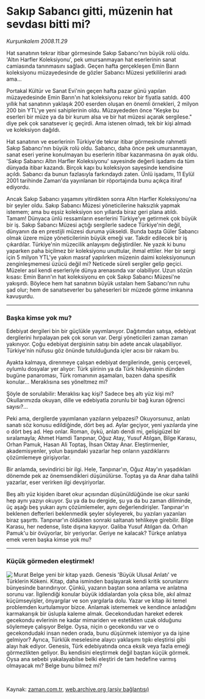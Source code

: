 # Sakıp Sabancı gitti,  müzenin hat sevdası bitti mi?

*Kurşunkalem 2008.11.29*

<tr><td class="metin" colspan="2" style="padding-top: 20px; padding-left: 5px; padding-right: 10px;">Hat sanatının tekrar itibar görmesinde Sakıp Sabancı'nın büyük rolü oldu. 'Altın Harfler Koleksiyonu', pek umursanmayan hat eserlerinin sanat camiasında tanınmasını sağladı. Geçen hafta gerçekleşen Emin Barın koleksiyonu müzayedesinde de gözler Sabancı Müzesi yetkililerini aradı ama...</td></tr><tr><td class="metin" colspan="2" style="padding-top: 20px; padding-left: 5px; padding-right: 10px;"><p>Portakal Kültür ve Sanat Evi'nin geçen hafta pazar günü yapılan müzayedesinde Emin Barın'ın hat koleksiyonu rekor bir fiyatla satıldı. 400 yıllık hat sanatının yaklaşık 200 eserden oluşan en önemli örnekleri, 2 milyon 200 bin YTL'ye yeni sahiplerinin oldu. Müzayededen önce "Keşke bu eserleri bir müze ya da bir kurum alsa ve bir hat müzesi açarak sergilese." diye pek çok sanatsever iç geçirdi. Ama istenen olmadı, tek bir kişi almadı ve koleksiyon dağıldı. 
<p>Hat sanatının ve eserlerinin Türkiye'de tekrar itibar görmesinde rahmetli Sakıp Sabancı'nın büyük rolü oldu. Sabancı, daha önce pek umursanmayan, sanat eseri yerine konulmayan bu eserlerin itibar kazanmasına ön ayak oldu. 'Sakıp Sabancı Altın Harfler Koleksiyonu' sayesinde değerli işadamı da tüm dünyada itibar kazandı. Birçok kapı bu koleksiyon sayesinde kendisine açıldı. Sabancı da bunun fazlasıyla farkındaydı zaten. Ünlü işadamı, 11 Eylül 2001 tarihinde Zaman'da yayınlanan bir röportajında bunu açıkça itiraf ediyordu. 
<p>Ancak Sakıp Sabancı yaşamını yitirdikten sonra Altın Harfler Koleksiyonu'na bir şeyler oldu. Sakıp Sabancı Müzesi yöneticilerine haksızlık yapmak istemem; ama bu eşsiz koleksiyon son yıllarda biraz geri plana atıldı. Tamam! Dünyaca ünlü ressamların eserlerini Türkiye'ye getirmek çok büyük bir iş. Sakıp Sabancı Müzesi açtığı sergilerle sadece Türkiye'nin değil, dünyanın da en prestijli müzesi duruma yükseldi. Bunda başta Güler Sabancı olmak üzere müze yöneticilerinin büyük emeği var. Takdir edilecek bir iş çıkardılar. Türkiye'nin müzecilik anlayışını değiştirdiler. Ne yazık ki bunu yaparken paha biçilmez bir koleksiyonu unuttular, ihmal ettiler. Her bir sergi için 5 milyon YTL'ye yakın masraf yapılırken müzenin daimi koleksiyonunun zenginleşmemesi üzücü değil mi? Neticede süreli sergiler gelip geçici. Müzeler asıl kendi eserleriyle dünya arenasında var olabiliyor. Uzun sözün kısası: Emin Barın'ın hat koleksiyonu en çok Sakıp Sabancı Müzesi'ne yakışırdı. Böylece hem hat sanatının büyük ustaları hem Sabancı'nın ruhu şad olur; hem de sanatseverler bu şaheserleri bir müzede görme imkanına kavuşurdu. 
<p><hr/>
<p><h3>Başka kimse yok mu?</h3>
<p>Edebiyat dergileri bin bir güçlükle yayımlanıyor. Dağıtımdan satışa, edebiyat dergilerini hırpalayan pek çok sorun var. Dergi yöneticileri zaman zaman yakınıyor. Çoğu edebiyat dergisinin satışı bin adete ancak ulaşabiliyor. Türkiye'nin nüfusu göz önünde tutulduğunda içler acısı bir rakam bu.
<p>Ayakta kalmaya, direnmeye çalışan edebiyat dergilerinde, geniş çerçeveli, oylumlu dosyalar yer alıyor: Türk şiirinin ya da Türk hikâyesinin dünden bugüne panaroması, Türk romanının aşamaları, bazen daha spesifik konular... Meraklısına ses yöneltmez mi?
<p>Şöyle de sorulabilir: Meraklısı kaç kişi? Sadece beş altı yüz kişi mi? Okullarımızda okuyan, dille ve edebiyatla zorunlu bir bağ kuran öğrenci sayısı?...
<p>Peki ama, dergilerde yayımlanan yazıların yelpazesi? Okuyorsunuz, anlatı sanatı söz konusu edildiğinde, dört beş ad. Aylar geçiyor, yeni yazılarda yine o dört beş ad. Hep onlar. Roman, öykü, anlatı dendi mi, gelişigüzel bir sıralamayla; Ahmet Hamdi Tanpınar, Oğuz Atay, Yusuf Atılgan, Bilge Karasu, Orhan Pamuk, Hasan Ali Toptaş, İhsan Oktay Anar. Eleştirmenler, akademisyenler, yolun başındaki yazarlar hep onların yazdıklarını çözümlemeye girişiyorlar.
<p>Bir anlamda, sevindirici bir ilgi. Hele, Tanpınar'ın, Oğuz Atay'ın yaşadıkları dönemde pek az önemsendikleri düşünülürse. Toptaş ya da Anar daha talihli yazarlar, eser verirken ilgi devşiriyorlar.
<p>Beş altı yüz kişiden ibaret okur açısından düşünüldüğünde ise okur sanki hep aynı yazıyı okuyor. Şu ya da bu dergide, şu ya da bu zaman diliminde, üç aşağı beş yukarı aynı çözümlemeler, aynı değerlendirişler. Tanpınar'ın beklenen defterleri beklenmedik şeyler söyleyerek, bu yazıları yazanları biraz şaşırttı. Tanpınar'ın öldükten sonraki saltanatı tehlikeye girebilir. Bilge Karasu, her nedense, liste dışına kayıyor. Galiba Yusuf Atılgan da. Orhan Pamuk'u bir övüyorlar, bir yeriyorlar. Geriye ne kalacak? Türkçe anlatıya emek veren başka kimse yok mu?
<p><hr/>
<p><h3>Küçük görmeden eleştirmek!</h3>
<p><img align="left" src="http://web.archive.org/web/20081222075116im_/http://medya.zaman.com.tr/2008/11/29/murat01.jpg"/>Murat Belge yeni bir kitap yazdı. Genesis 'Büyük Ulusal Anlatı' ve Türklerin Kökeni. Kitap, daha isminden başlayarak kendi kritik sorunlarını bünyesinde barındırıyor. Çünkü, yazarın baştan sona anlama ve anlatma sorunu var. İlgilendiği konular büyük iddialardan yola çıksa bile, akıl almaz küçümseyişler, önyargılar ve son yargılarla dolu. Yazar ve kitap iki temel problemden kurtulamıyor bizce. Anlamak istememek ve kendince anladığını karmakarışık bir üslupla kaleme almak. Gecekondudan hareket ederek gecekondu evlerinin ne kadar mimariden ve estetikten uzak olduğunu söylemeye çalışıyor Belge. Oysa, niçin o gecekondu var ve o gecekondudaki insan neden orada, bunu düşünmek istemiyor ya da işine gelmiyor? Ayrıca, Türklük meselesine alaycı yaklaşımı tıpkı eleştirisi gibi alayı hak ediyor. Genesis, Türk edebiyatında onca eksik veya fazla emeği görmezlikten geliyor. Bu kendisini eleştirmek değil baştan küçük görmek. Oysa ana sebebi yakalayabilse belki eleştiri de tam hedefine varmış olmayacak mı? Belge bunu bilmez mi?
<p><br/></p></p></p></p></p></p></p></p></p></p></p></p></p></p></p></td></tr>

Kaynak: [zaman.com.tr](http://zaman.com.tr/yazar.do?yazino=765175), [web.archive.org (arşiv bağlantısı)](http://web.archive.org/web/20081222075116/http://zaman.com.tr:80/yazar.do?yazino=765175)
